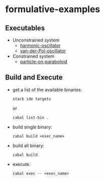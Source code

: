 # formulative-examples

## Executables

- Unconstrained system
  - [harmonic-oscillator](equations/harmonic-oscillator/app/Main.hs)
  - [van-der-Pol-oscillator](equations/van-der-Pol-oscillator/app/Main.hs)
- Constrained system
  - [particle-on-paraboloid](equations/particle-on-paraboloid/app/Main.hs)

## Build and Execute

- get a list of the available binaries:

  ```
  stack ide targets
  ```
  or
  ```
  cabal list-bin .
  ```

- build single binary:

  ```
  cabal build <exec_name>
  ```

- build all binary:

  ```
  cabal build
  ```

- execute:

  ```
  cabal exec -- <exec_name>
  ```
